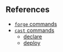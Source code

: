 ## References

* [`forge` commands](./forge)
* [`cast` commands](./cast)
  * [declare](./cast/index.html#declare)
  * [deploy](./cast/index.html#deploy)
